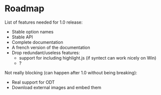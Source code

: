 Roadmap
=======

List of features needed for 1.0 release:

* Stable option names
* Stable API
* Complete documentation
* A french version of the documentation
* Drop redundant/useless features:
  * support for including highlight.js (if syntect can work nicely on Win)
  * ?

Not really blocking (can happen after 1.0 without being breaking):

* Real support for ODT
* Download external images and embed them
